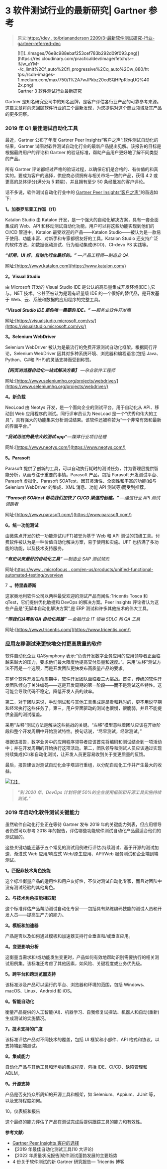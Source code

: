 # 3 软件测试行业的最新研究| Gartner 参考

> 原文:[https://dev . to/briananderson 2209/3-最新软件测试研究-行业-gartner-referred-dec](https://dev.to/briananderson2209/3-latest-research-on-the-software-testing-industry-gartner-referred-dec)

<figure>[![](../Images/76e8c988ebaf253cef783b292d09f093.png)](https://res.cloudinary.com/practicaldev/image/fetch/s--lfJw_aYM--/c_limit%2Cf_auto%2Cfl_progressive%2Cq_auto%2Cw_880/https://cdn-images-1.medium.com/max/750/1%2A7wJPkbz20cdSQHPpRloqUQ%402x.png) 

<figcaption>Gartner 3 软件测试行业最新研究</figcaption>

</figure>

Gartner 是知名研究公司中的知名品牌，是客户评估各行业产品的可靠参考来源。这篇文章将向您回顾软件行业的三个最新发现，为您提供对这个商业领域及其产品的更多洞察。

### **2019 年 Q1 最佳测试自动化工具**

最近，Gartner 公布了年度 Gartner Peer Insights“客户之声”:软件测试自动化的结果，Gartner 试图对软件测试自动化行业的最新产品提出见解。该报告的目标是根据最终用户的评论和 Gartner 的验证标准，帮助产品用户更好地了解不同类型的产品。

所有 Gartner 评论都经过严格的验证过程，以确保它们是合格的、有价值的和真实的。要成为客户的选择，供应商必须拥有与相关市场一致的产品，获得 4.2 或更高的总体评分(满分为 5 颗星)，并且拥有至少 50 条经批准的客户评论。

话不多说，软件测试自动化行业中的 [Gartner Peer Insights“客户之声”](https://www.gartner.com/reviews/customers-choice/software-test-automation)的首选如下:

**1。加泰罗尼亚工作室〔t1〕**

Katalon Studio 由 Katalon 开发，是一个强大的自动化解决方案，具有一套全面集成的 Web、API 和移动测试自动化功能，用户可以将这些功能实现到他们的 CI/CD 管道中。Katalon 最受欢迎的产品——Katalon Studio——被认为是一款易于使用、功能丰富、对新手和专家都很友好的工具。Katalon Studio 还支持广泛的软件方法，如数据驱动测试、行为驱动集成(BDD)、CI-devo PS 实践等。

***“好用，UI 好，自动化行业最好的。”*** *—产品工程师—制造业 QA*

网址:[https://www.katalon.com](https://www.katalon.com/)

**2。Visual Studio**

由 Microsoft 开发的 Visual Studio IDE 是公认的高质量集成开发环境(IDE ),它与。NET 技术。它甚至被认为是现有轻量级 IDE 的一个很好的替代品，是开发基于 Web、云、系统和数据的应用程序的完整工具。

***“Visual Studio IDE 是你唯一需要的 IDE。”*** *—服务业软件开发商*

网址:[https://visualstudio.microsoft.com/vs/](https://visualstudio.microsoft.com/vs/)

**3。Selenium WebDriver**

Selenium WebDriver 被认为是最流行的免费开源测试自动化框架。根据同行评论，Selenium WebDriver 因其对多种系统环境、浏览器和编程语言(包括 Java、Python、C#和 PHP)的灵活支持而受到称赞。

***【网页浏览器自动化一站式解决方案】*** *—杂业软件工程师*

网址:[https://www.seleniumhq.org/projects/webdriver/](https://www.seleniumhq.org/projects/webdriver/)

**4。新负载**

NeoLoad 由 Neotys 开发，是一个面向企业的测试平台，用于自动化从 API、移动到 Web 应用程序的测试。同行评审员认为 NeoLoad 是一个“优秀和伟大的工具”，具有强大的功能集来分析测试结果。该软件还被称赞为“一个非常有效和最新的界面平台。”

***“我试用过的最伟大的测试 app”****—媒体行业项目经理*

网址:[https://www.neotys.com/](https://www.neotys.com/)

**5。Parasoft**

Parasoft 提供了创新的工具，可以自动执行耗时的测试任务，并为管理层提供智能分析，从而专注于重要的事情。Parasoft 产品，包括 Parasoft 开发测试平台、Parasoft 虚拟化、Parasoft SOATest，因其灵活性、全面性和丰富的功能(如与 Selenium WebDriver 的集成、XML 消息、功能 API 测试等)而受到推荐。

***“Parasoft SOAtest 帮助我们加快了 CI/CD 渠道的创建。”*** *—通信行业 API 测试领跑者*

网址:[https://www.parasoft.com/](https://www.parasoft.com/)

**6。统一功能测试**

由微焦点开发的统一功能测试(UFT)被誉为基于 Web 和 API 测试的顶级工具。付费软件被认为是一种价值自动化解决方案，易于使用和实施。UFT 也挤满了多功能的功能，以及技术支持服务。

***“有史以来最好的自动化工具”*** *—制造业 SAP 测试领先*

网址:[https://www . microfocus . com/en-us/products/unified-functional-automated-testing/overview](https://www.microfocus.com/en-us/products/unified-functional-automated-testing/overview)

7 .**。特里森蒂斯**

这家奥地利软件公司以两种最受欢迎的测试产品而闻名:Tricentis Tosca 和 qTest，它们提供优化敏捷和 DevOps 的解决方案。Peer Insights 评论者认为这些产品是“无脚本自动化解决方案”,是 ERP 测试和许多其他技术的伟大工具。

***“带我们从零到 QA 自动化英雄”*** *—金融行业 IT 领袖 SDLC 和 QA 工具*

网址:[https://www.tricentis.com/](https://www.tricentis.com/)

### 应用左移测试来更快地交付更高质量的软件

软件自动化企业 QASymphony 表示:“负责开发数字业务应用的应用领导者正面临越来越大的压力，要求他们最大限度地提高交付质量和速度。”。采用“左移”测试方法不再是一个选项，而是开发团队更快发布高质量产品的要求。

在整个软件开发生命周期中，软件开发团队面临着三大挑战。首先，传统的软件开发团队倾向于关注编码——这是开发周期的第一阶段——而不是测试这些特性。这可能会导致代码不稳定，降低开发人员的效率。

第二，对于团队来说，手动测试和与其他工具集成是昂贵和耗时的，更不用说早期和经常执行这些任务了。第三，用户界面驱动的测试也很慢，很脆弱，并且不能提供全面的测试覆盖。

采用“左移”测试方法是解决这些挑战的关键。“左移”模型意味着团队应该在开始阶段和整个开发周期中开始测试特性。换句话说，“尽早测试，经常测试。”

根据该报告，数字业务中的应用程序领导者应该首先将编码和测试结合到一项活动中；并在开发周期的开始执行这项活动。第二，团队领导和测试人员应该通过实现持续集成(CI)和自动化测试，让开发人员更容易收到关于变更质量的反馈。

最后，报告建议对测试自动化金字塔进行重组，以分配自动化工作并产生最大的收益。

[![](../Images/c70c6eaf4d1e7f07b6be2e366e44274c.png)T2】](https://res.cloudinary.com/practicaldev/image/fetch/s--cJZj5nuP--/c_limit%2Cf_auto%2Cfl_progressive%2Cq_auto%2Cw_880/https://cdn-images-1.medium.com/max/974/0%2AE98tFRDnK_QgbGw4.png)

> *“到 2020 年，DevOps 计划将使 50%的企业使用框架和开源工具实施持续测试。”*

### 2019 年自动化软件测试关键能力

虽然软件自动化行业正在等待 Gartner 发布 2019 年的关键能力列表，但应用领导者仍然可以参考 2018 年的报告，评估哪些功能软件测试自动化产品最适合他们的测试目的。

这些关键功能还基于五个常见的测试用例进行评估:持续测试、基于开源的测试加速、渐进式 Web 应用/响应式 Web/原生应用、API/Web 服务测试和企业端到端测试。

**1。匹配非技术角色技能**

这个标准衡量产品的适用性和用户友好性，不仅对测试自动化专家，而且对团队中没有测试经验的其他角色。

**2。与技术角色技能相匹配**

这个标准评估产品帮助测试自动化专家——包括具有熟练编码技能的测试人员和开发人员——提高生产力的能力。

**3。模板和加速器**

产品是否以及如何通过模板和加速器支持行业垂直和/或垂直应用。

**4。变更影响分析**

这衡量当需求和/或功能发生变更时，产品如何有效地帮助识别需要执行的相关测试用例集。该标准还考虑了其他因素，如风险、关键程度或业务优先级。

**5。跨平台和跨浏览器支持**

该标准涉及产品可以运行的平台、浏览器和环境的范围，包括 Windows、macOS、Linux、Android 和 iOS。

**6。智能自动化**

衡量产品提供的人工智能(AI)、机器学习、自我修复试探法、机器人和自动(重新)生成测试的实施情况。

**7。技术支持的广度**

该标准评估产品对不同技术的覆盖，包括 UI 框架和小部件、API 格式和协议，以支持端到端测试。

**8。集成能力**

自动化产品与其他工具和环境的集成程度，包括 IDE、CI/CD、缺陷管理和 ADLM。

**9。开源支持**

产品是否支持众所周知的开源工具和框架，如 Selenium、Appium、JUnit 等，以及支持程度如何。

10。仪表板和报告

这个最终的能力评估了产品在测试完成后提供跟踪工具的能力和有效性。

**参考文献:**

*   [Gartner Peer Insights 客户的选择](https://www.gartner.com/reviews/customers-choice/software-test-automation)
*   【2019 年最佳自动化测试工具(10 大评论)
*   【2022 年质量状况报告|软件测试蓬勃发展的主要趋势
*   4 份关于软件测试的新 Gartner 研究报告— Tricentis 博客